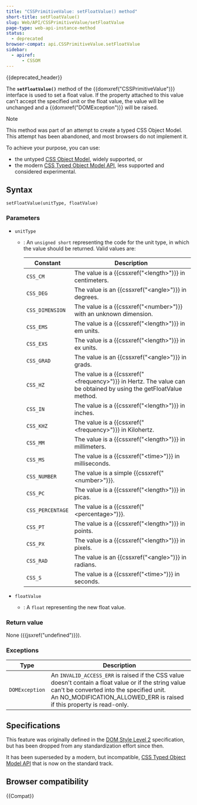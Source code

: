 ```yaml
---
title: "CSSPrimitiveValue: setFloatValue() method"
short-title: setFloatValue()
slug: Web/API/CSSPrimitiveValue/setFloatValue
page-type: web-api-instance-method
status:
  - deprecated
browser-compat: api.CSSPrimitiveValue.setFloatValue
sidebar:
  - apiref:
      - CSSOM
---
```


{{deprecated_header}}

The **`setFloatValue()`** method of the
{{domxref("CSSPrimitiveValue")}} interface is used to set a float value. If the property
attached to this value can't accept the specified unit or the float value, the value
will be unchanged and a {{domxref("DOMException")}} will be raised.

> [!NOTE]
> This method was part of an attempt to create a typed CSS Object Model. This attempt has been abandoned, and most browsers do
> not implement it.
>
> To achieve your purpose, you can use:
>
> - the untyped [CSS Object Model](/en-US/docs/Web/API/CSS_Object_Model), widely supported, or
> - the modern [CSS Typed Object Model API](/en-US/docs/Web/API/CSS_Typed_OM_API), less supported and considered experimental.

## Syntax

```js-nolint
setFloatValue(unitType, floatValue)
```

### Parameters

- `unitType`
  - : An `unsigned short` representing the code for the unit type, in which the
    value should be returned. Valid values are:

    | Constant         | Description                                                                                                            |
    | ---------------- | ---------------------------------------------------------------------------------------------------------------------- |
    | `CSS_CM`         | The value is a {{cssxref("&lt;length&gt;")}} in centimeters.                                                           |
    | `CSS_DEG`        | The value is an {{cssxref("&lt;angle&gt;")}} in degrees.                                                               |
    | `CSS_DIMENSION`  | The value is a {{cssxref("&lt;number&gt;")}} with an unknown dimension.                                                |
    | `CSS_EMS`        | The value is a {{cssxref("&lt;length&gt;")}} in em units.                                                              |
    | `CSS_EXS`        | The value is a {{cssxref("&lt;length&gt;")}} in ex units.                                                              |
    | `CSS_GRAD`       | The value is an {{cssxref("&lt;angle&gt;")}} in grads.                                                                 |
    | `CSS_HZ`         | The value is a {{cssxref("&lt;frequency&gt;")}} in Hertz. The value can be obtained by using the getFloatValue method. |
    | `CSS_IN`         | The value is a {{cssxref("&lt;length&gt;")}} in inches.                                                                |
    | `CSS_KHZ`        | The value is a {{cssxref("&lt;frequency&gt;")}} in Kilohertz.                                                          |
    | `CSS_MM`         | The value is a {{cssxref("&lt;length&gt;")}} in millimeters.                                                           |
    | `CSS_MS`         | The value is a {{cssxref("&lt;time&gt;")}} in milliseconds.                                                            |
    | `CSS_NUMBER`     | The value is a simple {{cssxref("&lt;number&gt;")}}.                                                                   |
    | `CSS_PC`         | The value is a {{cssxref("&lt;length&gt;")}} in picas.                                                                 |
    | `CSS_PERCENTAGE` | The value is a {{cssxref("&lt;percentage&gt;")}}.                                                                      |
    | `CSS_PT`         | The value is a {{cssxref("&lt;length&gt;")}} in points.                                                                |
    | `CSS_PX`         | The value is a {{cssxref("&lt;length&gt;")}} in pixels.                                                                |
    | `CSS_RAD`        | The value is an {{cssxref("&lt;angle&gt;")}} in radians.                                                               |
    | `CSS_S`          | The value is a {{cssxref("&lt;time&gt;")}} in seconds.                                                                 |

- `floatValue`
  - : A `float` representing the new float value.

### Return value

None ({{jsxref("undefined")}}).

### Exceptions

<table class="no-markdown">
  <thead>
    <tr>
      <th scope="col"><strong>Type</strong></th>
      <th scope="col"><strong>Description</strong></th>
    </tr>
  </thead>
  <tbody>
    <tr>
      <td><code>DOMException</code></td>
      <td>
        An <code>INVALID_ACCESS_ERR</code> is raised if the CSS value doesn't
        contain a float value or if the string value can't be converted into the
        specified unit.<br />An NO_MODIFICATION_ALLOWED_ERR is raised if this
        property is read-only.
      </td>
    </tr>
  </tbody>
</table>

## Specifications

This feature was originally defined in the [DOM Style Level 2](https://www.w3.org/TR/DOM-Level-2-Style/) specification, but has been dropped from any
standardization effort since then.

It has been superseded by a modern, but incompatible, [CSS Typed Object Model API](/en-US/docs/Web/API/CSS_Typed_OM_API) that is now on the standard track.

## Browser compatibility

{{Compat}}
